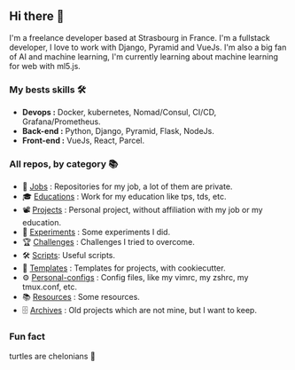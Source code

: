 ## Hi there 👋

I'm a freelance developer based at Strasbourg in France. I'm a fullstack developer, I love to work with Django, Pyramid and VueJs. I'm also a big fan of AI and machine learning, I'm currently learning about machine learning for web with ml5.js.

### My bests skills 🛠
-  **Devops :** Docker, kubernetes, Nomad/Consul, CI/CD, Grafana/Prometheus.
-  **Back-end :** Python, Django, Pyramid, Flask, NodeJs.
-  **Front-end :** VueJs, React, Parcel.

<!-- ### Some of my project 🚀 -->


### All repos, by category 📚
- 💼 [Jobs](https://github.com/search?q=owner%3Anderousseaux+%23work&type=repositories) : Repositories for my job, a lot of them are private.
- 🎓 [Educations](https://github.com/search?q=owner%3Anderousseaux+%23education&type=repositories) : Work for my education like tps, tds, etc.
- 📽️ [Projects](https://github.com/search?q=owner%3Anderousseaux+%23project&type=repositories) : Personal project, without affiliation with my job or my education.
- 🔬 [Experiments](https://github.com/search?q=owner%3Anderousseaux+%23experiment&type=repositories) : Some experiments I did.
- 🏆 [Challenges](https://github.com/search?q=owner%3Anderousseaux+%23challenge&type=repositories) : Challenges I tried to overcome.
- 🛠️ [Scripts](https://github.com/search?q=owner%3Anderousseaux+%23script&type=repositories): Useful scripts.
- 📁 [Templates](https://github.com/search?q=owner%3Anderousseaux+%23template&type=repositories) : Templates for projects, with cookiecutter.
- ⚙️ [Personal-configs](https://github.com/search?q=owner%3Anderousseaux+%23personal-config&type=repositories) : Config files, like my vimrc, my zshrc, my tmux.conf, etc.
- 📚 [Resources](https://github.com/search?q=owner%3Anderousseaux+%23resource&type=repositories) : Some resources.
- 🗄️ [Archives](https://github.com/search?q=owner%3Anderousseaux+%23archive&type=repositories) : Old projects which are not mine, but I want to keep.

### Fun fact 
turtles are chelonians 🐢
